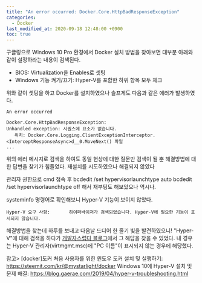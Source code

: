 ```yaml
---
title: "An error occurred: Docker.Core.HttpBadResponseException"
categories:
  - Docker
last_modified_at: 2020-09-18 12:48:00 +0900
toc: true
---
```

구글링으로 Windows 10 Pro 환경에서 Docker 설치 방법을 찾아보면 대부분 아래와 같이 설정하라는 내용이 검색된다.
- BIOS: Virtualization을 Enables로 셋팅
- Windows 기능 켜기/끄기: Hyper-V를 포함한 하위 항목 모두 체크

위와 같이 셋팅을 하고 Docker를 설치하였으나 슬프게도 다음과 같은 에러가 발생하였다.
```
An error occurred

Docker.Core.HttpBadResponseException:
Unhandled exception: 시퀀스에 요소가 없습니다.
   위치: Docker.Core.Logging.ClientExceptionInterceptor.<InterceptResponseAsync>d__0.MoveNext() 파일
...
```

위의 에러 메시지로 검색을 하여도 동일 현상에 대한 질문만 검색이 될 뿐 해결방법에 대한 답변을 찾기가 힘들었다.
재설치를 시도하였으나 해결되지 않았다

관리자 권한으로 cmd 접속 후
bcdedit /set hypervisorlaunchtype auto
bcdedit /set hypervisorlaunchtype off
해서 재부팅도 해보았으나 역시나.

systeminfo 명령어로 확인해보니 Hyper-V 기능이 보이지 않았다.
```
Hyper-V 요구 사항:       하이퍼바이저가 검색되었습니다. Hyper-V에 필요한 기능이 표시되지 않습니다.
```

해결방법을 찾는데 하루를 보내고
다음날 드디어 한 줄기 빛을 발견하였으니!
"Hyper-V"에 대해 검색을 하다가 [개발자스럽다 블로그](https://blog.gaerae.com/2019/04/hyper-v-troubleshooting.html)에서 그 해답을 찾을 수 있었다.
내 경우는 Hyper-V 관리자(virtmgmt.msc)에 "PC 이름"이 표시되지 않는 경우에 해당했다.


참고>
[docker]도커 처음 사용자를 위한 윈도우 도커 설치 및 실행하기: <https://steemit.com/kr/@mystarlight/docker>
Windows 10에 Hyper-V 설치 및 문제 해결: <https://blog.gaerae.com/2019/04/hyper-v-troubleshooting.html>

